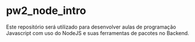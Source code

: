 # pw2_node_intro
Este repositório será utilizado para desenvolver aulas de programação Javascript com uso do NodeJS e suas ferramentas de pacotes no Backend.
